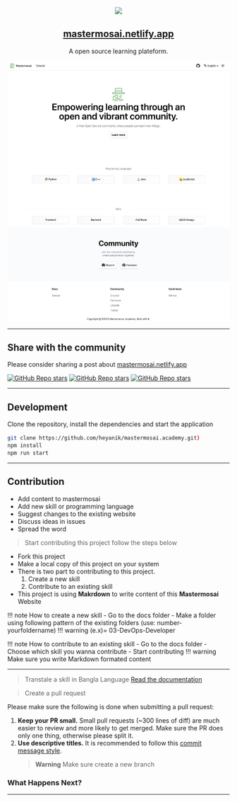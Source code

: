 <p align="center">
  <img src="static/img/logo.svg" height="128">
  <h2 align="center"><a href="https://mastermosai.netlify.app/">mastermosai.netlify.app</a></h2>
  <p align="center">A open source learning plateform.<p>
  <img src="/static/img/website-img.png">
</p>

---

## Share with the community

Please consider sharing a post about [mastermosai.netlify.app](https://mastermosai.netlify.app)

[![GitHub Repo stars](https://img.shields.io/badge/share%20on-twitter-03A9F4?logo=twitter)](https://twitter.com/share?url=https://mastermosai.netlify.app)
[![GitHub Repo stars](https://img.shields.io/badge/share%20on-facebook-1976D2?logo=facebook)](https://www.facebook.com/sharer/sharer.php?u=https://mastermosai.netlify.app)
[![GitHub Repo stars](https://img.shields.io/badge/share%20on-linkedin-3949AB?logo=linkedin)](https://www.linkedin.com/shareArticle?url=https://mastermosai.netlify.app)

---

## Development

Clone the repository, install the dependencies and start the application

```bash
git clone https://github.com/heyanik/mastermosai.academy.git)
npm install
npm run start
```

---

## Contribution

- Add content to mastermosai
- Add new skill or programming language
- Suggest changes to the existing website
- Discuss ideas in issues
- Spread the word

> Start contributing this project follow the steps below

- Fork this project
- Make a local copy of this project on your system
- There is two part to contributing to this project.
  1. Create a new skill
  2. Contribute to an existing skill
- This project is using <b>Makrdown</b> to write content of this <b>Mastermosai</b> Website

!!! note How to create a new skill - Go to the docs folder - Make a folder using following pattern of the existing folders (use: number-yourfoldername)
!!! warning (e.x)= 03-DevOps-Developer

!!! note How to contribute to an existing skill - Go to the docs folder - Choose which skill you wanna contribute - Start contributing
!!! warning Make sure you write Markdown formated content

---

> Transtale a skill in Bangla Language
> [Read the documentation](https://docusaurus.io/docs/next/i18n/tutorial#translate-your-site)

> Create a pull request

Please make sure the following is done when submitting a pull request:

1. **Keep your PR small.** Small pull requests (~300 lines of diff) are much easier to review and more likely to get merged. Make sure the PR does only one thing, otherwise please split it.
2. **Use descriptive titles.** It is recommended to follow this [commit message style](#semantic-commit-messages).
   > **Warning** Make sure create a new branch

### What Happens Next?

---

<div style="display:flex;">

<a  href="https://opencollective.com/Docusaurus/sponsor/0/website" target="_blank"><i class="fa-brands fa-twitter"></i></a>

<a href="https://discord.gg/nMvXYkZX" target="_blank"><i class="fa-brands fa-discord"></i></a>

</div>
